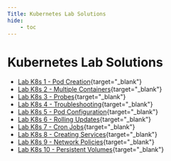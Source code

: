 ```yaml
---
Title: Kubernetes Lab Solutions
hide:
    - toc
---
```


# Kubernetes Lab Solutions

- [Lab K8s 1 - Pod Creation](./solutions/pod-creation.md){target="_blank"}
- [Lab K8s 2 - Multiple Containers](./solutions/multi-containers.md){target="_blank"}
- [Lab K8s 3 - Probes](./solutions/probes.md){target="_blank"}
- [Lab K8s 4 - Troubleshooting](./solutions/debugging.md){target="_blank"}
- [Lab K8s 5 - Pod Configuration](./solutions/pod-config.md){target="_blank"}
- [Lab K8s 6 - Rolling Updates](./solutions/rolling-updates.md){target="_blank"}
- [Lab K8s 7 - Cron Jobs](./solutions/cron-jobs.md){target="_blank"}
- [Lab K8s 8 - Creating Services](./solutions/creating-services.md){target="_blank"}
- [Lab K8s 9 - Network Policies](./solutions/network-policies.md){target="_blank"}
- [Lab K8s 10 - Persistent Volumes](./solutions/persistent-volumes.md){target="_blank"}
